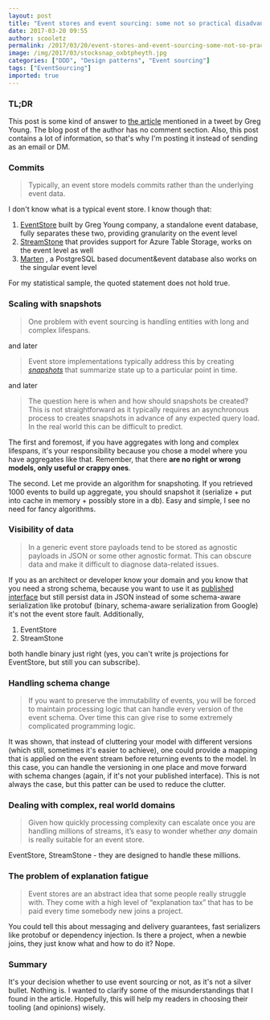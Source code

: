 ```yaml
---
layout: post
title: "Event stores and event sourcing: some not so practical disadvantages and problems"
date: 2017-03-20 09:55
author: scooletz
permalink: /2017/03/20/event-stores-and-event-sourcing-some-not-so-practical-disadvantages-and-problems/
image: /img/2017/03/stocksnap_oxbtpheyth.jpg
categories: ["DDD", "Design patterns", "Event sourcing"]
tags: ["EventSourcing"]
imported: true
---
```


### TL;DR

This post is some kind of answer to [the article](http://www.ben-morris.com/event-stores-and-event-sourcing-some-practical-disadvantages-and-problems/) mentioned in a tweet by Greg Young. The blog post of the author has no comment section. Also, this post contains a lot of information, so that's why I'm posting it instead of sending as an email or DM.

### Commits

> Typically, an event store models commits rather than the underlying event data.

I don't know what is a typical event store. I know though that:

1. [EventStore](https://geteventstore.com/) built by Greg Young company, a standalone event database, fully separates these two, providing granularity on the event level
1. [StreamStone](https://github.com/yevhen/Streamstone) that provides support for Azure Table Storage, works on the event level as well
1. [Marten](http://jasperfx.github.io/marten/) , a PostgreSQL based document&event database also works on the singular event level

For my statistical sample, the quoted statement does not hold true.

### Scaling with snapshots

> One problem with event sourcing is handling entities with long and complex lifespans.

and later

> Event store implementations typically address this by creating [*snapshots*](http://blog.jonathanoliver.com/event-sourcing-and-snapshots/) that summarize state up to a particular point in time.

and later

> The question here is when and how should snapshots be created? This is not straightforward as it typically requires an asynchronous process to creates snapshots in advance of any expected query load. In the real world this can be difficult to predict.

The first and foremost, if you have aggregates with long and complex lifespans, it's your responsibility because you chose a model where you have aggregates like that. Remember, that there **are no right or wrong models, only useful or crappy ones**.

The second. Let me provide an algorithm for snapshoting. If you retrieved 1000 events to build up aggregate, you should snapshot it (serialize + put into cache in memory + possibly store in a db). Easy and simple, I see no need for fancy algorithms.

### Visibility of data

> In a generic event store payloads tend to be stored as agnostic payloads in JSON or some other agnostic format. This can obscure data and make it difficult to diagnose data-related issues.

If you as an architect or developer know your domain and you know that you need a strong schema, because you want to use it as [published interface](https://www.martinfowler.com/bliki/PublishedInterface.html) but still persist data in JSON instead of some schema-aware serialization like protobuf (binary, schema-aware serialization from Google) it's not the event store fault. Additionally,

1. EventStore
1. StreamStone

both handle binary just right (yes, you can't write js projections for EventStore, but still you can subscribe).

### Handling schema change

> If you want to preserve the immutability of events, you will be forced to maintain processing logic that can handle every version of the event schema. Over time this can give rise to some extremely complicated programming logic.

It was shown, that instead of cluttering your model with different versions (which still, sometimes it's easier to achieve), one could provide a mapping that is applied on the event stream before returning events to the model. In this case, you can handle the versioning in one place and move forward with schema changes (again, if it's not your published interface). This is not always the case, but this patter can be used to reduce the clutter.

### Dealing with complex, real world domains

> Given how quickly processing complexity can escalate once you are handling millions of streams, it’s easy to wonder whether *any* domain is really suitable for an event store.

EventStore, StreamStone - they are designed to handle these millions.

### The problem of explanation fatigue

> Event stores are an abstract idea that some people really struggle with. They come with a high level of “explanation tax” that has to be paid every time somebody new joins a project.

You could tell this about messaging and delivery guarantees, fast serializers like protobuf or dependency injection. Is there a project, when a newbie joins, they just know what and how to do it? Nope.

### Summary

It's your decision whether to use event sourcing or not, as it's not a silver bullet. Nothing is. I wanted to clarify some of the misunderstandings that I found in the article. Hopefully, this will help my readers in choosing their tooling (and opinions) wisely.
